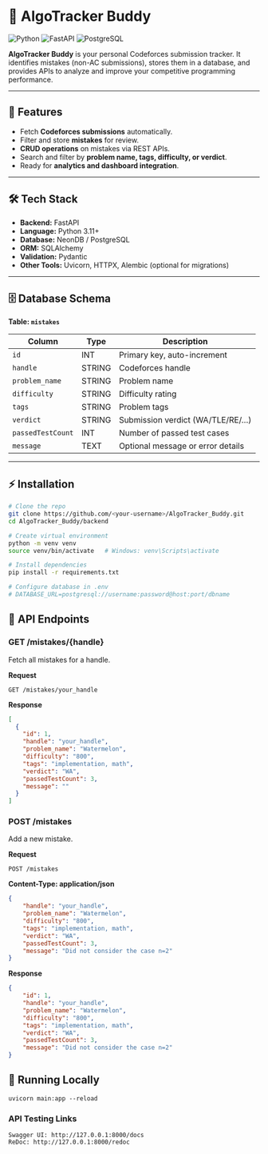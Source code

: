 # 🎯 AlgoTracker Buddy

![Python](https://img.shields.io/badge/Python-3.11-blue)
![FastAPI](https://img.shields.io/badge/FastAPI-0.111.0-green)
![PostgreSQL](https://img.shields.io/badge/NeonDB%2FPostgreSQL-13.0-blue)

**AlgoTracker Buddy** is your personal Codeforces submission tracker. It identifies mistakes (non-AC submissions), stores them in a database, and provides APIs to analyze and improve your competitive programming performance.

---

## 🚀 Features

- Fetch **Codeforces submissions** automatically.
- Filter and store **mistakes** for review.
- **CRUD operations** on mistakes via REST APIs.
- Search and filter by **problem name, tags, difficulty, or verdict**.
- Ready for **analytics and dashboard integration**.

---

## 🛠 Tech Stack

- **Backend:** FastAPI  
- **Language:** Python 3.11+  
- **Database:** NeonDB / PostgreSQL  
- **ORM:** SQLAlchemy  
- **Validation:** Pydantic  
- **Other Tools:** Uvicorn, HTTPX, Alembic (optional for migrations)

---

## 🗄 Database Schema

**Table: `mistakes`**

| Column           | Type    | Description                                 |
|-----------------|---------|---------------------------------------------|
| `id`            | INT     | Primary key, auto-increment                 |
| `handle`        | STRING  | Codeforces handle                           |
| `problem_name`  | STRING  | Problem name                                |
| `difficulty`    | STRING  | Difficulty rating                           |
| `tags`          | STRING  | Problem tags                                |
| `verdict`       | STRING  | Submission verdict (WA/TLE/RE/…)           |
| `passedTestCount` | INT   | Number of passed test cases                 |
| `message`       | TEXT    | Optional message or error details           |

---

## ⚡ Installation

```bash
# Clone the repo
git clone https://github.com/<your-username>/AlgoTracker_Buddy.git
cd AlgoTracker_Buddy/backend

# Create virtual environment
python -m venv venv
source venv/bin/activate   # Windows: venv\Scripts\activate

# Install dependencies
pip install -r requirements.txt

# Configure database in .env
# DATABASE_URL=postgresql://username:password@host:port/dbname
```

## 📡 API Endpoints

### **GET /mistakes/{handle}**
Fetch all mistakes for a handle.

**Request**
```http
GET /mistakes/your_handle
```

**Response**
```json
[
  {
    "id": 1,
    "handle": "your_handle",
    "problem_name": "Watermelon",
    "difficulty": "800",
    "tags": "implementation, math",
    "verdict": "WA",
    "passedTestCount": 3,
    "message": ""
  }
]
```

### **POST /mistakes**
Add a new mistake.

**Request**
```http
POST /mistakes
```

**Content-Type: application/json**
```json
{
    "handle": "your_handle",
    "problem_name": "Watermelon",
    "difficulty": "800",
    "tags": "implementation, math",
    "verdict": "WA",
    "passedTestCount": 3,
    "message": "Did not consider the case n=2"
}
```

**Response**
```json
{
    "id": 1,
    "handle": "your_handle",
    "problem_name": "Watermelon",
    "difficulty": "800",
    "tags": "implementation, math",
    "verdict": "WA",
    "passedTestCount": 3,
    "message": "Did not consider the case n=2"
}
```

## 🏃 Running Locally
```
uvicorn main:app --reload
```

### API Testing Links

```
Swagger UI: http://127.0.0.1:8000/docs
ReDoc: http://127.0.0.1:8000/redoc
```